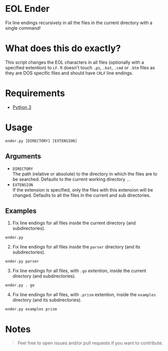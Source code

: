 # EOL Ender
Fix line endings recursively in all the files in the current directory with a single command!

# What does this do exactly?
This script changes the EOL characters in all files (optionally with a specified extention) to `LF`.
It doesn't touch `.ps`, `.bat`, `.cmd` or `.btm` files as they are DOS specific files and should have `CRLF` line endings.

# Requirements

* [Python 3](https://www.python.org/downloads/)

# Usage

```
ender.py [DIRECTORY] [EXTENSION]
```

## Arguments

* `DIRECTORY`  
  The path (relative or absolute) to the directory in which the files are to be searched. Defaults to the current working directory `.`.
* `EXTENSION`  
  If the extension is specified, only the files with this extension will be changed. Defaults to all the files in the current and sub directories.

## Examples

1. Fix line endings for all files inside the current directory (and subdirectories).
```
ender.py
```

2. Fix line endings for all files inside the `parser` directory (and its subdirectories).
```
ender.py parser
```

3. Fix line endings for all files, with `.go` extention, inside the current directory (and subdirectories).
```
ender.py . go
```

4. Fix line endings for all files, with `.prism` extention, inside the `examples` directory (and its subdirectories).
```
ender.py examples prism
```

# Notes
> Feel free to open issues and/or pull requests if you want to contribute.
